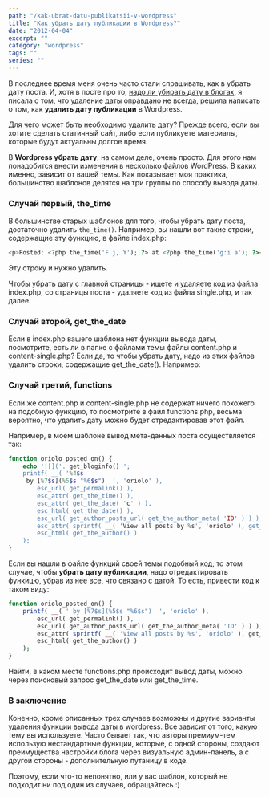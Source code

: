 ```yaml
---
path: "/kak-ubrat-datu-publikatsii-v-wordpress"
title: "Как убрать дату публикации в Wordpress?"
date: "2012-04-04"
excerpt: ""
category: "wordpress"
tags: ""
series: ""
---
```


В последнее время меня очень часто стали спрашивать, как в убрать дату поста. И, хотя в посте про то, [надо ли убирать дату в блогах](http://oriolo.ru/wordpress/nado-li-ubirat-datu-v-blogah/ "Надо ли убирать дату в блогах"), я писала о том, что удаление даты оправдано не всегда, решила написать о том, как **удалить дату публикации** в Wordpress.

Для чего может быть необходимо удалить дату? Прежде всего, если вы хотите сделать статичный сайт, либо если публикуете материалы, которые будут актуальны долгое время.

В **Wordpress убрать дату**, на самом деле, очень просто. Для этого нам понадобится внести изменения в несколько файлов WordPress. В каких именно, зависит от вашей темы. Как показывает моя практика, большинство шаблонов делятся на три группы по способу вывода даты.

### Случай первый, the\_time

В большинстве старых шаблонов для того, чтобы убрать дату поста, достаточно удалить `the_time()`. Например, вы нашли вот такие строки, содержащие эту функцию, в файле index.php:

```php
<p>Posted: <?php the_time('F j, Y'); ?> at <?php the_time('g:i a'); ?></p>
```

Эту строку и нужно удалить.

Чтобы убрать дату с главной страницы - ищете и удаляете код из файла index.php, со страницы поста - удаляете код из файла single.php, и так далее.

### Случай второй, get\_the\_date

Если в index.php вашего шаблона нет функции вывода даты, посмотрите, есть ли в папке с файлами темы файлы content.php и content-single.php? Если да, то чтобы убрать дату, надо из этих файлов удалить строки, содержащие get\_the\_date(). Например:

### Случай третий, functions

Если же content.php и content-single.php не содержат ничего похожего на подобную функцию, то посмотрите в файл functions.php, весьма вероятно, что удалить дату можно будет отредактировав этот файл.

Например, в моем шаблоне вывод мета-данных поста осуществляется так:

```php
function oriolo_posted_on() {
	echo '![]('. get_bloginfo() ';
	printf( __( '%4$s
	 by [%7$s](%5$s "%6$s")  ', 'oriolo' ),
		esc_url( get_permalink() ),
		esc_attr( get_the_time() ),
		esc_attr( get_the_date( 'c' ) ),
		esc_html( get_the_date() ),
		esc_url( get_author_posts_url( get_the_author_meta( 'ID' ) ) ),
		esc_attr( sprintf( __( 'View all posts by %s', 'oriolo' ), get_the_author() ) ),
		esc_html( get_the_author() )
	);
}
```

Если вы нашли в файле функций своей темы подобный код, то этом случае, чтобы **убрать дату публикации**, надо отредактировать функицю, убрав из нее все, что связано с датой. То есть, привести код к таком виду:

```php
function oriolo_posted_on() {
	printf( __( ' by [%7$s](%5$s "%6$s")  ', 'oriolo' ),
		esc_url( get_permalink() ),
		esc_url( get_author_posts_url( get_the_author_meta( 'ID' ) ) ),
		esc_attr( sprintf( __( 'View all posts by %s', 'oriolo' ), get_the_author() ) ),
		esc_html( get_the_author() )
	);
}
```

Найти, в каком месте functions.php происходит вывод даты, можно через поисковый запрос get\_the\_date или get\_the\_time.

### В заключение

Конечно, кроме описанных трех случаев возможны и другие варианты удаления функции вывода даты в wordpress. Все зависит от того, какую тему вы используете. Часто бывает так, что авторы премиум-тем использую нестандартные функции, которые, с одной стороны, создают преимущества настройки блога через визуальную админ-панель, а с другой стороны - дополнительную путаницу в коде.

Поэтому, если что-то непонятно, или у вас шаблон, который не подходит ни под один из случаев, обращайтесь :)
